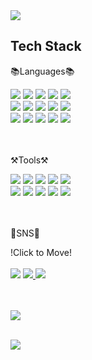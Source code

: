 <img src="https://capsule-render.vercel.app/api?type=waving&color=random&height=200&section=header&text=Kanchoco%20Github!&fontSize=90" />



<h2>Tech Stack</h2> 
<p>📚Languages📚</p>
<div>
  <img src="https://img.shields.io/badge/JavaScript-F7DF1E?style=flat&logo=JavaScript&logoColor=black"/>
  <img src="https://img.shields.io/badge/Node.js-339933?style=flat&logo=Node.js&logoColor=white"/>
  <img src="https://img.shields.io/badge/Java-339933?style=flat&logo=Java&logoColor=white"/>
  <img src="https://img.shields.io/badge/jQuery-0769AD?style=flat&logo=jQuery&logoColor=white"/>
  <img src="https://img.shields.io/badge/C-A8B9CC?style=flat&logo=C&logoColor=white"/>
  <br>
  <img src="https://img.shields.io/badge/C%2B%2B-00599C?style=flat&logo=C%2B%2B&logoColor=white"/>
  <img src="https://img.shields.io/badge/C%23-339933?style=flat&logo=C%23&logoColor=white"/>
  <img src="https://img.shields.io/badge/CSS3-1572B6?style=flat&logo=CSS3&logoColor=white"/>
  <img src="https://img.shields.io/badge/HTML5-E34F26?style=flat&logo=HTML5&logoColor=white"/>
  <img src="https://img.shields.io/badge/Oracle-F80000?style=flat&logo=Oracle&logoColor=white"/>
  <br>
  <img src="https://img.shields.io/badge/MySQL-4479A1?style=flat&logo=MySQL&logoColor=white"/>
  <img src="https://img.shields.io/badge/PHP-777BB4?style=flat&logo=PHP&logoColor=white"/>
  <img src="https://img.shields.io/badge/Python-3776AB?style=flat&logo=Python&logoColor=white"/>
  <img src="https://img.shields.io/badge/Spring-6DB33F?style=flat&logo=Spring&logoColor=white"/>
  <img src="https://img.shields.io/badge/Spring Boot-6DB33F?style=flat&logo=Spring Boot&logoColor=white"/>
  
</div>
<br>
<br>
<p>⚒Tools⚒</p>
<div>
  <img src="https://img.shields.io/badge/Gradle-02303A?style=flat&logo=Gradle&logoColor=black"/>
  <img src="https://img.shields.io/badge/Arduino-00979D?style=flat&logo=Arduino&logoColor=black"/>
  <img src="https://img.shields.io/badge/Eclipse IDE-2C2255?style=flat&logo=Eclipse IDE&logoColor=white"/>
  <img src="https://img.shields.io/badge/Visual Studio-5C2D91?style=flat&logo=Visual Studio&logoColor=white"/>
  <img src="https://img.shields.io/badge/Visual Studio Code-007ACC?style=flat&logo=Visual Studio Code&logoColor=white"/>
  <br>
  <img src="https://img.shields.io/badge/Atom-66595C?style=flat&logo=Atom&logoColor=white"/>
  <img src="https://img.shields.io/badge/IntelliJ IDEA-000000?style=flat&logo=IntelliJ IDEA&logoColor=white"/>
  <img src="https://img.shields.io/badge/Apache Tomcat-F8DC75?style=flat&logo=Apache Tomcat&logoColor=white"/>
  <img src="https://img.shields.io/badge/GitHub-181717?style=flat&logo=GitHub&logoColor=white"/>
  <img src="https://img.shields.io/badge/Sourcetree-0052CC?style=flat&logo=Sourcetree&logoColor=white"/>
</div>
<br>
<br>
<p>🎈SNS🎈</p>
<div>!Click to Move!</div>
<br>
<div>  
  <img src="https://img.shields.io/badge/Gmail-EA4335?style=flat&logo=Gmail&logoColor=white"/>
  <a href="https://www.notion.so/5f4d8d2bd2bf47889cb672ce19b2489f"> 
    <img src="https://img.shields.io/badge/Notion-000000?style=flat&logo=Notion&logoColor=white"/>
  </a>
  <img src="https://img.shields.io/badge/Tistory-000000?style=flat&logo=Tistory&logoColor=white"/>
</div>
<br>
<br>
<p>
  <img src="https://github-readme-stats.vercel.app/api/top-langs/?username=kanchoco&layout=compact"><br><br>
</p>
<p>
  <img src="https://github-readme-stats.vercel.app/api?username=kanchoco&show_icons=true">
</p>

<!---
kanchoco/kanchoco is a ✨ special ✨ repository because its `README.md` (this file) appears on your GitHub profile.
You can click the Preview link to take a look at your changes.
--->


